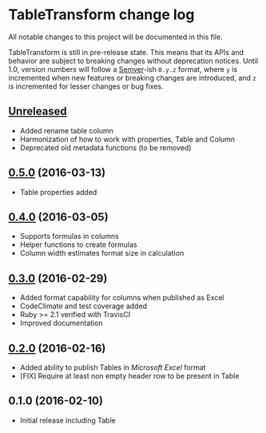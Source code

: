 # TableTransform change log

All notable changes to this project will be documented in this file.

TableTransform is still in pre-release state. This means that its APIs and behavior are subject to breaking changes without deprecation notices. Until 1.0, version numbers will follow a [Semver][]-ish `0.y.z` format, where `y` is incremented when new features or breaking changes are introduced, and `z` is incremented for lesser changes or bug fixes.

## [Unreleased]
* Added rename table column
* Harmonization of how to work with properties, Table and Column
* Deprecated old metadata functions (to be removed)
    
## [0.5.0][] (2016-03-13)
* Table properties added

## [0.4.0][] (2016-03-05)
* Supports formulas in columns
* Helper functions to create formulas
* Column width estimates format size in calculation 

## [0.3.0][] (2016-02-29)
* Added format capability for columns when published as Excel
* CodeClimate and test coverage added
* Ruby >= 2.1 verified with TravisCI
* Improved documentation

## [0.2.0][] (2016-02-16)
* Added ability to publish Tables in *Microsoft Excel* format
* [FIX] Require at least non empty header row to be present in Table

## 0.1.0 (2016-02-10)
* Initial release including Table

[Semver]: http://semver.org
[Unreleased]: https://github.com/jonas-lantto/table_transform/compare/v0.5.0...HEAD
[0.5.0]: https://github.com/jonas-lantto/table_transform/compare/v0.4.0...v0.5.0
[0.4.0]: https://github.com/jonas-lantto/table_transform/compare/v0.3.0...v0.4.0
[0.3.0]: https://github.com/jonas-lantto/table_transform/compare/v0.2.0...v0.3.0
[0.2.0]: https://github.com/jonas-lantto/table_transform/compare/v0.1.0...v0.2.0